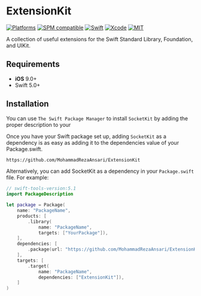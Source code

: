# ExtensionKit

[![Platforms](https://img.shields.io/badge/platforms-iOS-lightgrey.svg)](https://github.com/MohammadRezaAnsari/ExtensionKit)
[![SPM compatible](https://img.shields.io/badge/SPM-Compatible-brightgreen.svg?style=flat)](https://swift.org/package-manager/)
[![Swift](https://img.shields.io/badge/Swift-5.3-orange.svg)](https://swift.org)
[![Xcode](https://img.shields.io/badge/Xcode-12.4-blue.svg)](https://developer.apple.com/xcode)
[![MIT](https://img.shields.io/badge/License-MIT-red.svg)](https://opensource.org/licenses/MIT)


A collection of useful extensions for the Swift Standard Library, Foundation, and UIKit.

## Requirements

- **iOS** 9.0+ 
- Swift 5.0+


## Installation

You can use `The Swift Package Manager` to install `SocketKit` by adding the proper description to your

Once you have your Swift package set up, adding `SocketKit` as a dependency is as easy as adding it to the dependencies value of your Package.swift.

```bash
https://github.com/MohammadRezaAnsari/ExtensionKit
```

Alternatively, you can add SocketKit as a dependency in your `Package.swift` file. For example:

```swift
// swift-tools-version:5.1
import PackageDescription

let package = Package(
    name: "PackageName",
    products: [
        .library(
            name: "PackageName",
            targets: ["YourPackage"]),
    ],
    dependencies: [
        .package(url: "https://github.com/MohammadRezaAnsari/ExtensionKit", from: "1.5.0"),
    ],
    targets: [
        .target(
            name: "PackageName",
            dependencies: ["ExtensionKit"]),
    ]
)
```
